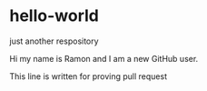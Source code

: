 # hello-world
just another respository

Hi my name is Ramon and I am a new GitHub user.

This line is written for proving pull request
